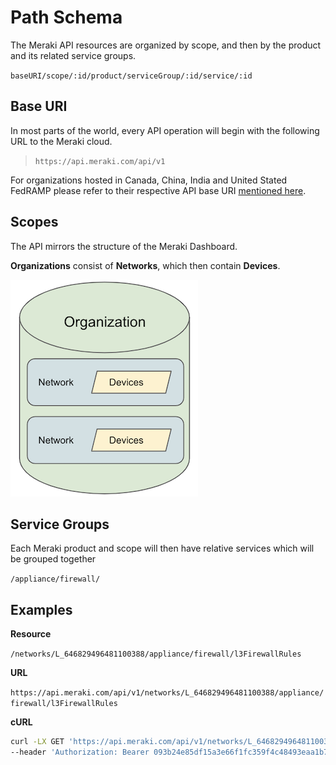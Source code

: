 # Path Schema

The Meraki API resources are organized by scope, and then by the product and its related service groups.

`baseURI/scope/:id/product/serviceGroup/:id/service/:id`

## Base URI

In most parts of the world, every API operation will begin with the following URL to the Meraki cloud. 

> `https://api.meraki.com/api/v1`

For organizations hosted in Canada, China, India and United Stated FedRAMP please refer to their respective API base URI [mentioned here](https://developer.cisco.com/meraki/api-v1/getting-started/#base-uri).

## Scopes

The API mirrors the structure of the Meraki Dashboard.

 **Organizations** consist of **Networks**, which then contain **Devices**. 

![](../images/Meraki_OrgNetDevice_structure_300x370.png)

## Service Groups

Each Meraki product and scope will then have relative services which will be grouped together

`/appliance/firewall/`


## Examples

**Resource**

`/networks/L_646829496481100388/appliance/firewall/l3FirewallRules`

**URL**

`https://api.meraki.com/api/v1/networks/L_646829496481100388/appliance/firewall/l3FirewallRules`

**cURL**

```bash
curl -LX GET 'https://api.meraki.com/api/v1/networks/L_646829496481100388/appliance/firewall/l3FirewallRules' \
--header 'Authorization: Bearer 093b24e85df15a3e66f1fc359f4c48493eaa1b73'
```
